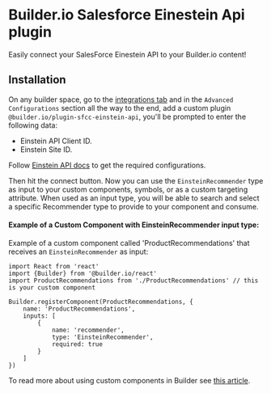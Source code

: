 # Builder.io Salesforce Einestein Api plugin

Easily connect your SalesForce Einestein API to your Builder.io content!

## Installation

On any builder space, go to the [integrations tab](https://builder.io/app/integrations) and in the `Advanced Configurations` section all the way to the end, add a custom plugin `@builder.io/plugin-sfcc-einstein-api`,
you'll be prompted to enter the following data:
* Einstein API Client ID.
* Einstein Site ID.

Follow [Einstein API docs](https://metamind.readme.io/docs/what-you-need-to-call-api) to get the required configurations.

Then hit the connect button. Now you can use the `EinsteinRecommender` type as input to your custom components, symbols, or as a custom targeting attribute. When used as an input type, you will be able to search and select a specific Recommender type to provide to your component and consume.

#### Example of a Custom Component with EinsteinRecommender input type:

Example of a custom component called 'ProductRecommendations' that receives an `EinsteinRecommender` as input:

```JSX
import React from 'react'
import {Builder} from '@builder.io/react'
import ProductRecommendations from './ProductRecommendations' // this is your custom component

Builder.registerComponent(ProductRecommendations, {
    name: 'ProductRecommendations',
    inputs: [
        {
            name: 'recommender',
            type: 'EinsteinRecommender',
            required: true
        }
    ]
})
```

To read more about using custom components in Builder see [this article](https://www.builder.io/c/docs/custom-components-setup).

